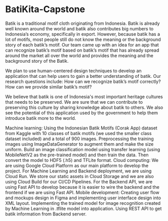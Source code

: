 # BatiKita-Capstone
Batik is a traditional motif cloth originating from Indonesia. Batik is already well known around the world and batik also contributes big numbers to Indonesia’s economy, specifically in export. However, because batik has a lot of motifs, most people still do not know the meaning or the background story of each batik’s motif. Our team came up with an idea for an app that can recognize batik’s motif based on batik’s motif that has already spread around the market all over the world and provides the meaning and the background story of the Batik.

We plan to use human-centered design techniques to develop an application that can help users to gain a better understanding of batik. Our research questions include: How can we recognize batik’s motif correctly? How can we provide similar batik’s motif? 

We believe that batik is one of Indonesia's most important heritage cultures that needs to be preserved. We are sure that we can contribute to preserving this culture by sharing knowledge about batik to others. We also see the potential of this application used by the government to help them introduce batik more to the world. 

Machine learning: Using the Indonesian Batik Motifs (Corak App) dataset from Kaggle with 10 classes of batik motifs (we used the smaller class dataset included) and a total of 900 images. Preprocessing the training images using ImageDataGenerator to augment them and make the size uniform. Build an image classification model using transfer learning (using MobileNetV2 as the pre-trained model) and then train the data. Then convert the model to HDF5 (.h5) and TFLite format.
Cloud computing: We are using Google Cloud Platform as our main platform to develop the project. For Machine Learning and Backend deployment, we are using Cloud Run. We store our static assets in Cloud Storage and we are also using Cloud Build for our CI/CD Pipelines. For the Backend API, we are using Fast API to develop because it is easier to wire the backend and the frontend if we are using Fast API.
Mobile development: 
Creating user flow and mockups design in Figma and implementing user interface design into XML layout. Implementing the trained model for image recognition created by Machine Learning in .tflite model into application. Using REST API to get batik information from Backend server.
